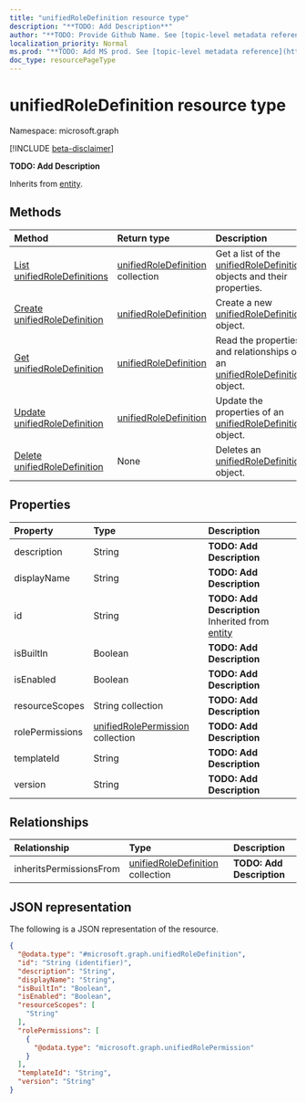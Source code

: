 ```yaml
---
title: "unifiedRoleDefinition resource type"
description: "**TODO: Add Description**"
author: "**TODO: Provide Github Name. See [topic-level metadata reference](https://msgo.azurewebsites.net/add/document/guidelines/metadata.html#topic-level-metadata)**"
localization_priority: Normal
ms.prod: "**TODO: Add MS prod. See [topic-level metadata reference](https://msgo.azurewebsites.net/add/document/guidelines/metadata.html#topic-level-metadata)**"
doc_type: resourcePageType
---
```


# unifiedRoleDefinition resource type

Namespace: microsoft.graph

[!INCLUDE [beta-disclaimer](../../includes/beta-disclaimer.md)]

**TODO: Add Description**


Inherits from [entity](../resources/entity.md).

## Methods
|Method|Return type|Description|
|:---|:---|:---|
|[List unifiedRoleDefinitions](../api/unifiedroledefinition-list.md)|[unifiedRoleDefinition](../resources/unifiedroledefinition.md) collection|Get a list of the [unifiedRoleDefinition](../resources/unifiedroledefinition.md) objects and their properties.|
|[Create unifiedRoleDefinition](../api/unifiedroledefinition-create.md)|[unifiedRoleDefinition](../resources/unifiedroledefinition.md)|Create a new [unifiedRoleDefinition](../resources/unifiedroledefinition.md) object.|
|[Get unifiedRoleDefinition](../api/unifiedroledefinition-get.md)|[unifiedRoleDefinition](../resources/unifiedroledefinition.md)|Read the properties and relationships of an [unifiedRoleDefinition](../resources/unifiedroledefinition.md) object.|
|[Update unifiedRoleDefinition](../api/unifiedroledefinition-update.md)|[unifiedRoleDefinition](../resources/unifiedroledefinition.md)|Update the properties of an [unifiedRoleDefinition](../resources/unifiedroledefinition.md) object.|
|[Delete unifiedRoleDefinition](../api/unifiedroledefinition-delete.md)|None|Deletes an [unifiedRoleDefinition](../resources/unifiedroledefinition.md) object.|

## Properties
|Property|Type|Description|
|:---|:---|:---|
|description|String|**TODO: Add Description**|
|displayName|String|**TODO: Add Description**|
|id|String|**TODO: Add Description** Inherited from [entity](../resources/entity.md)|
|isBuiltIn|Boolean|**TODO: Add Description**|
|isEnabled|Boolean|**TODO: Add Description**|
|resourceScopes|String collection|**TODO: Add Description**|
|rolePermissions|[unifiedRolePermission](../resources/unifiedrolepermission.md) collection|**TODO: Add Description**|
|templateId|String|**TODO: Add Description**|
|version|String|**TODO: Add Description**|

## Relationships
|Relationship|Type|Description|
|:---|:---|:---|
|inheritsPermissionsFrom|[unifiedRoleDefinition](../resources/unifiedroledefinition.md) collection|**TODO: Add Description**|

## JSON representation
The following is a JSON representation of the resource.
<!-- {
  "blockType": "resource",
  "keyProperty": "id",
  "@odata.type": "microsoft.graph.unifiedRoleDefinition",
  "baseType": "microsoft.graph.entity",
  "openType": false
}
-->
``` json
{
  "@odata.type": "#microsoft.graph.unifiedRoleDefinition",
  "id": "String (identifier)",
  "description": "String",
  "displayName": "String",
  "isBuiltIn": "Boolean",
  "isEnabled": "Boolean",
  "resourceScopes": [
    "String"
  ],
  "rolePermissions": [
    {
      "@odata.type": "microsoft.graph.unifiedRolePermission"
    }
  ],
  "templateId": "String",
  "version": "String"
}
```

